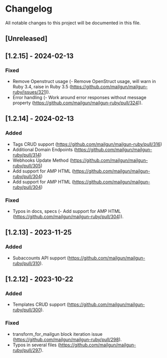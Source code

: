 # Changelog

All notable changes to this project will be documented in this file.

## [Unreleased]

## [1.2.15] - 2024-02-13

### Fixed

- Remove Openstruct usage (- Remove OpenStruct usage, will warn in Ruby 3.4, raise in Ruby 3.5 (https://github.com/mailgun/mailgun-ruby/issues/321)).
- Error handling (- Work around error responses without message property (https://github.com/mailgun/mailgun-ruby/pull/324)).

## [1.2.14] - 2024-02-13

### Added

- Tags CRUD support (https://github.com/mailgun/mailgun-ruby/pull/316)
- Additional Domain Endpoints (https://github.com/mailgun/mailgun-ruby/pull/314)
- Webhooks Update Method (https://github.com/mailgun/mailgun-ruby/pull/305)
- Add support for AMP HTML (https://github.com/mailgun/mailgun-ruby/pull/304)
- Add support for AMP HTML (https://github.com/mailgun/mailgun-ruby/pull/304)

### Fixed

- Typos in docs, specs (- Add support for AMP HTML (https://github.com/mailgun/mailgun-ruby/pull/304)).

## [1.2.13] - 2023-11-25

### Added

- Subaccounts API support (https://github.com/mailgun/mailgun-ruby/pull/310).

## [1.2.12] - 2023-10-22

### Added

- Templates CRUD support (https://github.com/mailgun/mailgun-ruby/pull/300).

### Fixed

- transform_for_mailgun block iteration issue (https://github.com/mailgun/mailgun-ruby/pull/298).
- Typos in several files (https://github.com/mailgun/mailgun-ruby/pull/297).